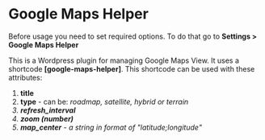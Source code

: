 # Google Maps Helper
<p>Before usage you need to set required options. To do that go to <b>Settings > Google Maps Helper</b></p>
<p>This is a Wordpress plugin for managing Google Maps View.
It uses a shortcode <b>[google-maps-helper]</b>. This shortcode can be used with these attributes:</p> 
<ol>
  <li><b>title</b></li>
  <li><b>type</b> - can be: <i>roadmap<i/>, <i>satellite</i>, <i>hybrid</i> or <i>terrain</i></li>
  <li><b>refresh_interval</b></li>
  <li><b>zoom (number)</b></li>
  <li><b>map_center</b> - a string in format of <i>"latitude;longitude"</i></li>
  </ol>  

